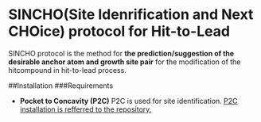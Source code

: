 # SINCHO(Site Idenrification and Next CHOice) protocol for Hit-to-Lead

SINCHO protocol is the method for **the prediction/suggestion of the desirable anchor atom and growth site pair** for the modification of the hitcompound in hit-to-lead process.

##Installation
###Requirements
* **Pocket to Concavity (P2C)**
P2C is used for site identification. [P2C installation is refferred to the repository.](https://github.com/genki-kudo/Pocket-to-Concavity)
  

